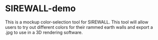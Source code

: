 # SIREWALL-demo
This is a mockup color-selection tool for SIREWALL. This tool will allow users to try out different colors for their rammed earth walls and export a .jpg to use in a 3D rendering software.
